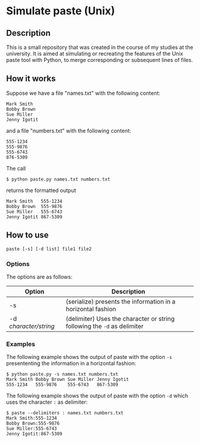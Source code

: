 # Simulate paste (Unix)

## Description

This is a small repository that was created in the course of my studies at the university. It is aimed at simulating or recreating the features of the Unix paste tool with Python, to merge corresponding or subsequent lines of files.

## How it works
Suppose we have a file "names.txt" with the following content:

```
Mark Smith
Bobby Brown
Sue Miller
Jenny Igotit
```

and a file "numbers.txt" with the following content:

```
555-1234
555-9876
555-6743
876-5309
```
The call
```
$ python paste.py names.txt numbers.txt
```
returns the formatted output
```
Mark Smith   555-1234
Bobby Brown  555-9876
Sue Miller   555-6743
Jenny Igotit 867-5309
```

## How to use
`paste [-s] [-d list] file1 file2`

### Options
The options are as follows:

Option | Description
--- | ----
-s | (serialize) presents the information in a horizontal fashion
-d *character/string* | (delimiter) Uses the character or string following the `-d` as delimiter

### Examples
The following example shows the output of paste with the option ```-s``` presententing the information in a horizontal fashion:
```
$ python paste.py -s names.txt numbers.txt
Mark Smith Bobby Brown Sue Miller Jenny Igotit
555-1234   555-9876    555-6743   867-5309
```

The following example shows the output of paste with the option ```-d``` which uses the character `:` as delimiter:
```
$ paste --delimiters : names.txt numbers.txt
Mark Smith:555-1234
Bobby Brown:555-9876
Sue Miller:555-6743
Jenny Igotit:867-5309
```